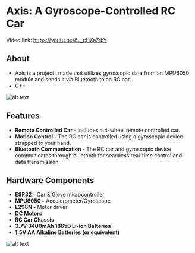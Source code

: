# Axis: A Gyroscope-Controlled RC Car

Video link: https://youtu.be/8u_cHXa7rbY

## About

- Axis is a project I made that utilizes gyroscopic data from an MPU6050 module and sends it via Bluetooth to an RC car.
- C++

![alt text](https://github.com/kyriosaa/axis/blob/main/images/axis1.JPG "Axis Image 1")

## Features

- **Remote Controlled Car -** Includes a 4-wheel remote controlled car.
- **Motion Control -** The RC car is controlled using a gyroscopic device strapped to your hand.
- **Bluetooth Communication -** The RC car and gyroscopic device communicates through bluetooth for seamless real-time control and data transmission.

## Hardware Components

- **ESP32 -** Car & Glove microcontroller
- **MPU6050 -** Accelerometer/Gyroscope
- **L298N -** Motor driver
- **DC Motors**
- **RC Car Chassis**
- **3.7V 3400mAh 18650 Li-ion Batteries**
- **1.5V AA Alkaline Batteries (or equivalent)**

![alt text](https://github.com/kyriosaa/axis/blob/main/images/axis2.JPG "Axis Image 2")